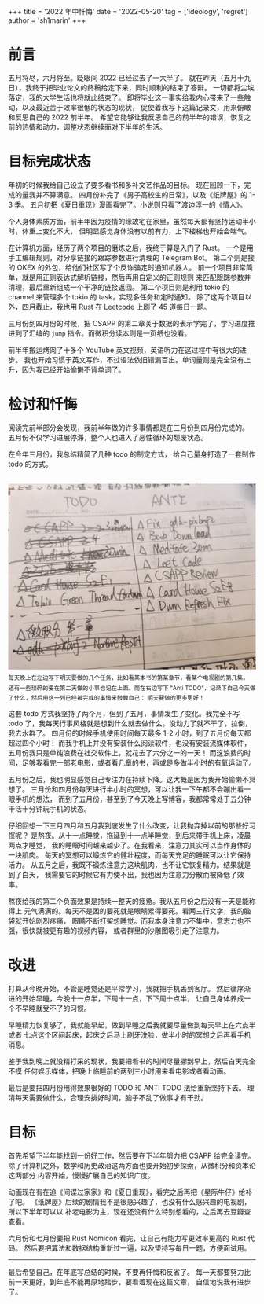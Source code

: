 +++
title = '2022 年中忏悔'
date = '2022-05-20'
tag = ['ideology', 'regret']
author = 'sh1marin'
+++
<!-- vim: set tw=80 fo+=t :-->

# 前言

五月将尽，六月将至。眨眼间 2022 已经过去了一大半了。
就在昨天（五月十九日），我终于把毕业论文的终稿给定下来，同时顺利的结束了答辩。
一切都将尘埃落定，我的大学生活也将就此结束了。
即将毕业这一事实给我内心带来了一些触动，以及最近苦于效率很低的状态的现状，
促使着我写下这篇记录文，用来俯瞰和反思自己的 2022 前半年。
希望它能够让我反思自己的前半年的错误，恢复之前的热情和动力，调整状态继续面对下半年的生活。

# 目标完成状态

年初的时候我给自己设立了要多看书和多补文艺作品的目标。
现在回顾一下，完成的量我并不算满意。
四月份补完了《男子高校生的日常》，以及《纸牌屋》的 1-3 季。
五月初把《夏日重现》漫画看完了。小说则只看了渡边淳一的《情人》。

个人身体素质方面，前半年因为疫情的缘故宅在家里，虽然每天都有坚持运动半小时，体重上变化不大，
但明显感觉身体没有以前有力，上下楼梯也开始会喘气。

在计算机方面，经历了两个项目的磨炼之后，我终于算是入门了 Rust。
一个是用手工编辑规则，对分享链接的跟踪参数进行清理的 Telegram Bot。
第二个则是接的 OKEX 的外包，给他们社区写了个反诈骗定时通知机器人。
前一个项目非常简单，就是用正则表达式解析链接，然后再用自定义的正则规则
来匹配跟踪参数并清理，最后重新组成一个干净的链接返回。
第二个项目则是利用 tokio 的 channel 来管理多个 tokio 的 task，实现多任务和定时通知。
除了这两个项目以外，四月截止，我也用 Rust 在 Leetcode 上刷了 45 道每日一题。

三月份到四月份的时候，把 CSAPP 的第二章关于数据的表示学完了，学习进度推进到了汇编的
`jump` 指令。而微积分读本则是一页纸也没看。

前半年搬运烤肉了十多个 YouTube 英文视频，英语听力在这过程中有很大的进步。
我也开始习惯于英文写作，不过语法依旧错漏百出。单词量则是完全没有上升，因为我已经开始偷懒不背单词了。

# 检讨和忏悔

阅读完前半部分会发现，我前半年做的许多事情都是在三月份到四月份完成的。
五月份不仅学习进展停滞，整个人也进入了恶性循环的颓废状态。

在今年三月份，我总结精简了几种 todo 的制定方式，
给自己量身打造了一套制作 todo 的方式。

<br>
<img src="./images/IMG_20220520_221509.jpg"/>
<sub>
每天晚上在左边写下明天要做的几个任务，比如看某本书的第某章节，看某个电视剧的第几集。
还有一些琐碎的要在第二天做的小事也记在上面。而在右边写下 "Anti
TODO"，记录下自己今天做了什么，然后用这一列已经被完成的事情来鼓舞自己：
明天要做的更多更好！
</sub>
<br>

这套 todo 方式我坚持了两个月，但到了五月，事情发生了变化。我完全不写 todo
了，我每天行事风格就是想到什么就去做什么。没动力了就不干了，拉倒，我去水群了。
四月份的时候手机使用时间每天最多 1-2 小时，到了五月份每天都超过四个小时！
而我手机上并没有安装什么阅读软件，也没有安装流媒体软件，
五月份我只是单纯浪费在社交软件上，就花去了六分之一的一天！
而这浪费的时间，足够我看完一部老电影，或者看几章的书，再或是多做半小时的有氧运动了。

五月份之后，我也明显感觉自己专注力在持续下降。这大概是因为我开始偷懒不冥想了。
三月份和四月份每天进行半小时的冥想，可以让我一下午都不会蹦出看一眼手机的想法，
而到了五月份，甚至到了今天晚上写博客，我都常常处于五分钟干活十分钟玩手机的状态。

仔细回想一下三月四月和五月我到底发生了什么改变，让我抛弃掉以前的那些好习惯呢？
是熬夜。从十一点睡觉，拖延到十一点半睡觉，到后来带手机上床，凌晨两点才睡觉，
我的睡眠时间越来越少了。在我看来，注意力其实可以当作身体的一块肌肉。
每天的冥想可以锻炼它的健壮程度，而每天充足的睡眠可以让它保持活力。
从五月之后，我既不锻炼注意力这块肌肉，也不让它恢复精力。结果就是到了白天，
我需要它的时候它有力使不出，我也因为注意力分散而被降低了效率。

熬夜给我的第二个负面效果是持续一整天的疲惫。我从五月份之后没有一天是能称得上
元气满满的。每天不是困的要死就是眼睛累得要死。看两三行文字，我的脑袋就开始剧烈疼痛，
眼睛不断打架想睡觉。而我本身注意力不集中，意志力也不强，很快就被更有趣的视频内容，
或者群里的沙雕图吸引走了注意力。

# 改进

打算从今晚开始，不管是睡觉还是平常学习，我就把手机丢到客厅。
然后循序渐进的开始早睡，今晚十一点半，下周十一点，下下周十点半，
让自己身体养成一个不早睡就受不了的习惯。

早睡精力恢复够了，我就能早起，做到早睡之后我就要尽量做到每天早上在六点半或者
七点这个区间起床，起床之后马上刷牙洗脸，做半小时的冥想之后再看手机消息。

鉴于我到晚上就没精打采的现状，我要把看书的时间尽量挪到早上，然后白天完全不摸
任何娱乐媒体，把晚上临睡前的两到三小时用来看电影或者看动画。

最后是要把四月份用得效果很好的 TODO 和 ANTI TODO 法给重新坚持下去。
理清每天需要做什么，合理安排好时间，脑子不乱了做事才有干劲。

# 目标

首先希望下半年能找到一份好工作，然后要在下半年努力把 CSAPP 给完全读完。
除了计算机之外，数学和历史政治这两方面也要开始初步探索，从微积分和资本论这两部分
内容开始，慢慢扩展自己的知识广度。

动画现在有在追《间谍过家家》和《夏日重现》，看完之后再把《星际牛仔》给补了吧。
《纸牌屋》后续的剧情我不是很感兴趣了，也没有什么感兴趣的电视剧，所以下半年可以以
补老电影为主，现在还没有什么特别想看的，之后再去豆瓣查查看。

六月份和七月份要把 Rust Nomicon 看完，让自己有能力写更效率更高的 Rust 代码。
然后要把算法和数据结构重新过一遍，以及坚持写每日一题，方便面试用。

---

最后希望自己，在年底写总结的时候，不要再忏悔和反省了。
每一天都要努力比前一天更好，到年底不能再原地踏步，要看着现在这篇文章，
自信地说我有进步了。
